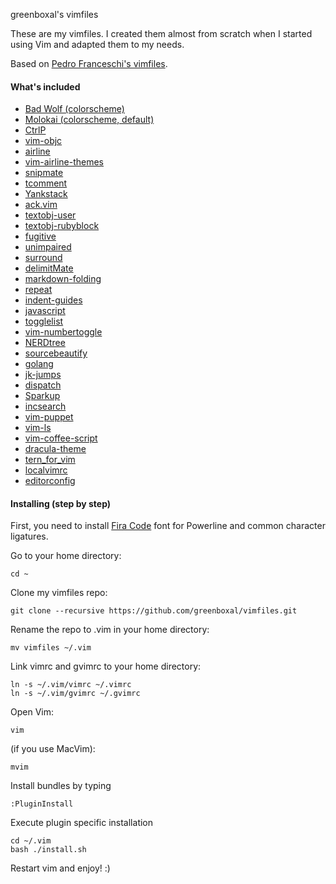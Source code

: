 greenboxal's vimfiles

These are my vimfiles. I created them almost from scratch when I started using Vim and adapted them to my needs.

Based on [Pedro Franceschi's vimfiles](https://github.com/pedrofranceschi/vimfiles).

#### What's included

* [Bad Wolf (colorscheme)](https://github.com/sjl/badwolf)
* [Molokai (colorscheme, default)](https://github.com/tomasr/molokai)
* [CtrlP](https://github.com/ctrlpvim/ctrlp.vim)
* [vim-objc](https://github.com/b4winckler/vim-objc)
* [airline](https://github.com/bling/vim-airline)
* [vim-airline-themes](https://github.com/vim-airline/vim-airline-themes)
* [snipmate](https://github.com/msanders/snipmate.vim)
* [tcomment](https://github.com/tomtom/tcomment_vim)
* [Yankstack](https://github.com/maxbrunsfeld/vim-yankstack)
* [ack.vim](https://github.com/mileszs/ack.vim)
* [textobj-user](https://github.com/kana/vim-textobj-user)
* [textobj-rubyblock](https://github.com/nelstrom/vim-textobj-rubyblock)
* [fugitive](https://github.com/tpope/vim-fugitive)
* [unimpaired](https://github.com/tpope/vim-unimpaired)
* [surround](https://github.com/tpope/vim-surround)
* [delimitMate](https://github.com/Raimondi/delimitMate)
* [markdown-folding](https://github.com/nelstrom/vim-markdown-folding)
* [repeat](https://github.com/tpope/vim-repeat)
* [indent-guides](https://github.com/nathanaelkane/vim-indent-guides)
* [javascript](https://github.com/pangloss/vim-javascript)
* [togglelist](https://github.com/milkypostman/vim-togglelist)
* [vim-numbertoggle](https://github.com/jeffkreeftmeijer/vim-numbertoggle)
* [NERDtree](https://github.com/scrooloose/nerdtree)
* [sourcebeautify](https://github.com/michalliu/sourcebeautify.vim)
* [golang](https://github.com/jnwhiteh/vim-golang)
* [jk-jumps](https://github.com/teranex/jk-jumps.vim)
* [dispatch](https://github.com/tpope/vim-dispatch)
* [Sparkup](https://github.com/rstacruz/sparkup)
* [incsearch](https://github.com/haya14busa/incsearch.vim)
* [vim-puppet](https://github.com/rodjek/vim-puppet)
* [vim-ls](https://github.com/gkz/vim-ls)
* [vim-coffee-script](https://github.com/kchmck/vim-coffee-script)
* [dracula-theme](https://github.com/zenorocha/dracula-theme)
* [tern_for_vim](https://github.com/ternjs/tern_for_vim)
* [localvimrc](https://github.com/embear/vim-localvimrc)
* [editorconfig](https://github.com/editorconfig/editorconfig-vim)

#### Installing (step by step)

First, you need to install [Fira Code](https://github.com/tonsky/FiraCode) font for Powerline and common character ligatures.

Go to your home directory:

    cd ~

Clone my vimfiles repo:


    git clone --recursive https://github.com/greenboxal/vimfiles.git

Rename the repo to .vim in your home directory:

    mv vimfiles ~/.vim

Link vimrc and gvimrc to your home directory:

    ln -s ~/.vim/vimrc ~/.vimrc
    ln -s ~/.vim/gvimrc ~/.gvimrc


Open Vim:

	vim

(if you use MacVim):

	mvim

Install bundles by typing

	:PluginInstall

Execute plugin specific installation

	cd ~/.vim
	bash ./install.sh

Restart vim and enjoy! :)

